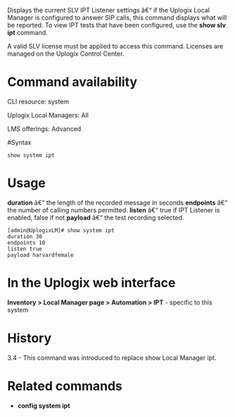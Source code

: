 <!-- 5.4 -->

Displays the current SLV IPT Listener settings â€“ if the Uplogix Local Manager is configured to answer SIP calls, this command displays what will be reported. To view IPT tests that have been configured, use the **show slv ipt** command. 

A valid SLV license must be applied to access this command. Licenses are managed on the Uplogix Control Center.

# Command availability 

CLI resource: system

Uplogix Local Managers: All

LMS offerings: Advanced

#Syntax 

```
show system ipt
```

# Usage 

**duration** â€“ the length of the recorded message in seconds
**endpoints** â€“ the number of calling numbers permitted.
**listen** â€“ true if IPT Listener is enabled, false if not
**payload** â€“ the test recording selected.

```
[admin@UplogixLM]# show system ipt
duration 30
endpoints 10
listen true
payload harvardfemale
```

# In the Uplogix web interface

**Inventory > Local Manager page > Automation > IPT** - specific to this system

# History 

3.4 - This command was introduced to replace show Local Manager ipt.

# Related commands 

- **config system ipt**
